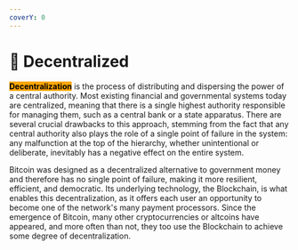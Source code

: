 ```yaml
---
coverY: 0
---
```


# 🔸 Decentralized

<mark style="background-color:orange;">**Decentralization**</mark> is the process of distributing and dispersing the power of a central authority. Most existing financial and governmental systems today are centralized, meaning that there is a single highest authority responsible for managing them, such as a central bank or a state apparatus. There are several crucial drawbacks to this approach, stemming from the fact that any central authority also plays the role of a single point of failure in the system: any malfunction at the top of the hierarchy, whether unintentional or deliberate, inevitably has a negative effect on the entire system.

&#x20;Bitcoin was designed as a decentralized alternative to government money and therefore has no single point of failure, making it more resilient, efficient, and democratic. Its underlying technology, the Blockchain, is what enables this decentralization, as it offers each user an opportunity to become one of the network's many payment processors. Since the emergence of Bitcoin, many other cryptocurrencies or altcoins have appeared, and more often than not, they too use the Blockchain to achieve some degree of decentralization.
